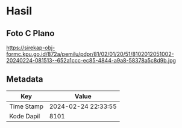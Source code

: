 # Hasil

## Foto C Plano

https://sirekap-obj-formc.kpu.go.id/872a/pemilu/pdpr/81/02/01/20/51/8102012051002-20240224-081513--652a1ccc-ec85-4844-a9a8-58378a5c8d9b.jpg


## Metadata

| Key        | Value               |
| ---------- | ------------------- |
| Time Stamp | 2024-02-24 22:33:55 |
| Kode Dapil | 8101                |



